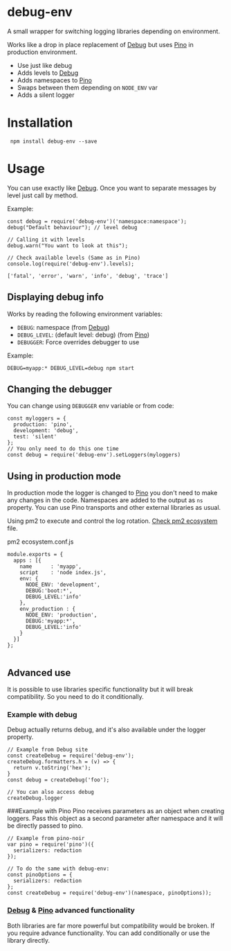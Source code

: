 # debug-env
A small wrapper for switching logging libraries depending on environment.

Works like a drop in place replacement of [Debug](https://github.com/visionmedia/debug) but uses  [Pino](https://npm.im/pino) in production environment.

- Use just like debug
- Adds levels to [Debug](https://github.com/visionmedia/debug)
- Adds namespaces to [Pino](https://npm.im/pino)
- Swaps between them depending on `NODE_ENV` var
- Adds a silent logger

# Installation
```
 npm install debug-env --save
 ```

 # Usage
 You can use exactly like [Debug](https://github.com/visionmedia/debug). Once you want to separate messages by level just call by method.

 Example:
```
const debug = require('debug-env')('namespace:namespace');
debug("Default behaviour"); // level debug

// Calling it with levels
debug.warn("You want to look at this");

// Check available levels (Same as in Pino)
console.log(require('debug-env').levels);

['fatal', 'error', 'warn', 'info', 'debug', 'trace']
```

## Displaying debug info
Works by reading the following environment variables:
- `DEBUG`: namespace (from [Debug](https://github.com/visionmedia/debug))
- `DEBUG_LEVEL`: (default level: debug)  (from  [Pino](https://github.com/pinojs/pino/blob/master/docs/API.md))
- `DEBUGGER`: Force overrides debugger to use

Example:
```
DEBUG=myapp:* DEBUG_LEVEL=debug npm start
```

## Changing the debugger
You can change using `DEBUGGER` env variable or from code:
```
const myloggers = {
  production: 'pino',
  development: 'debug',
  test: 'silent'
};
// You only need to do this one time
const debug = require('debug-env').setLoggers(myloggers)
```

## Using in production mode
In production mode the logger is changed to [Pino](https://npm.im/pino) you don't need to make any changes in the code.
Namespaces are added to the output as `ns` property. You can use Pino transports and other external libraries as usual.

Using pm2 to execute and control the log rotation.
[Check pm2 ecosystem](https://pm2.io/doc/en/runtime/guide/ecosystem-file/) file.

pm2 ecosystem.conf.js
```
module.exports = {
  apps : [{
    name      : 'myapp',
    script    : 'node index.js',
    env: {
      NODE_ENV: 'development',
      DEBUG:'boot:*',
      DEBUG_LEVEL:'info'
    },
    env_production : {
      NODE_ENV: 'production',
      DEBUG:'myapp:*',
      DEBUG_LEVEL:'info'
    }
  }]
};


```
## Advanced use

It is possible to use libraries specific functionality but it will break compatibility. So you need to do it conditionally.

### Example with debug
Debug actually returns debug, and it's also available under the logger property.

```
// Example from Debug site
const createDebug = require('debug-env');
createDebug.formatters.h = (v) => {
  return v.toString('hex');
}
const debug = createDebug('foo');

// You can also access debug
createDebug.logger
```

###Example with Pino
Pino receives parameters as an object when creating loggers. Pass this object as a second parameter after namespace and it will be directly passed to pino.
```
// Example from pino-noir
var pino = require('pino')({
  serializers: redaction
});

// To do the same with debug-env:
const pinoOptions = {
  serializers: redaction
};
const createDebug = require('debug-env')(namespace, pinoOptions));
```

### [Debug](https://github.com/visionmedia/debug) & [Pino](https://npm.im/pino) advanced functionality
Both libraries are far more powerful but compatibility would be broken. If you require advance functionality. You can add conditionally or use the library directly.
